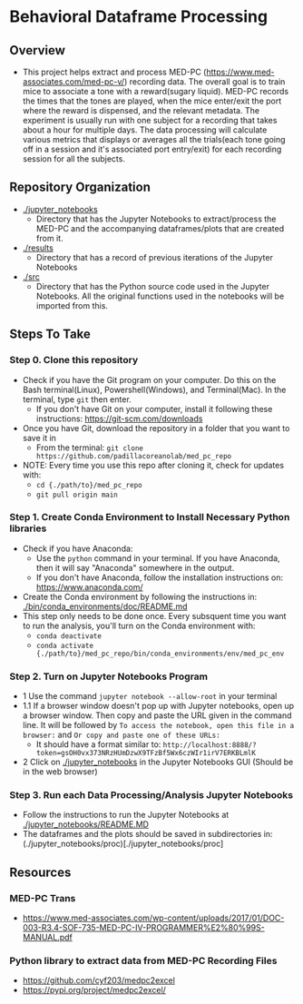 # Behavioral Dataframe Processing

## Overview 
- This project helps extract and process MED-PC (https://www.med-associates.com/med-pc-v/) recording data. The overall goal is to train mice to associate a tone with a reward(sugary liquid). MED-PC records the times that the tones are played, when the mice enter/exit the port where the reward is dispensed, and the relevant metadata. The experiment is usually run with one subject for a recording that takes about a hour for multiple days. The data processing will calculate various metrics that displays or averages all the trials(each tone going off in a session and it's associated port entry/exit) for each recording session for all the subjects.

## Repository Organization
- [./jupyter_notebooks](./jupyter_notebooks)
    - Directory that has the Jupyter Notebooks to extract/process the MED-PC and the accompanying dataframes/plots that are created from it.
- [./results](./results)
    - Directory that has a record of previous iterations of the Jupyter Notebooks 
- [./src](./src)
    - Directory that has the Python source code used in the Jupyter Notebooks. All the original functions used in the notebooks will be imported from this.

## Steps To Take

### Step 0. Clone this repository 
- Check if you have the Git program on your computer. Do this on the Bash terminal(Linux), Powershell(Windows), and Terminal(Mac). In the terminal, type `git` then enter. 
    - If you don't have Git on your computer, install it following these instructions: https://git-scm.com/downloads
- Once you have Git, download the repository in a folder that you want to save it in
    - From the terminal: `git clone https://github.com/padillacoreanolab/med_pc_repo`
- NOTE: Every time you use this repo after cloning it, check for updates with: 
    - `cd {./path/to}/med_pc_repo`
    - `git pull origin main`

### Step 1. Create Conda Environment to Install Necessary Python libraries
- Check if you have Anaconda:
    - Use the `python` command in your terminal. If you have Anaconda, then it will say "Anaconda" somewhere in the output.
    - If you don't have Anaconda, follow the installation instructions on: https://www.anaconda.com/ 
- Create the Conda environment by following the instructions in: [./bin/conda_environments/doc/README.md](./bin/conda_environments/doc/README.md)
- This step only needs to be done once. Every subsquent time you want to run the analysis, you'll turn on the Conda environment with:
    - `conda deactivate`
    - `conda activate {./path/to}/med_pc_repo/bin/conda_environments/env/med_pc_env`

### Step 2. Turn on Jupyter Notebooks Program
- 1 Use the command `jupyter notebook --allow-root` in your terminal
- 1.1 If a browser window doesn't pop up with Jupyter notebooks, open up a browser window. Then copy and paste the URL given in the command line. It will be followed by `To access the notebook, open this file in a browser:` and `Or copy and paste one of these URLs:`
    - It should have a format similar to: `http://localhost:8888/?token=gsOH0vx373NRzHUmDzwX9TFzBf5Wx6czWIr1irV7ERKBLmlK`
- 2 Click on [./jupyter_notebooks](./jupyter_notebooks) in the Jupyter Notebooks GUI (Should be in the web browser)

### Step 3. Run each Data Processing/Analysis Jupyter Notebooks
- Follow the instructions to run the Jupyter Notebooks at [./jupyter_notebooks/README.MD](./jupyter_notebooks/README.MD)
- The dataframes and the plots should be saved in subdirectories in: (./jupyter_notebooks/proc)[./jupyter_notebooks/proc]

## Resources

### MED-PC Trans
- https://www.med-associates.com/wp-content/uploads/2017/01/DOC-003-R3.4-SOF-735-MED-PC-IV-PROGRAMMER%E2%80%99S-MANUAL.pdf

### Python library to extract data from MED-PC Recording Files
- https://github.com/cyf203/medpc2excel
- https://pypi.org/project/medpc2excel/
